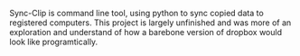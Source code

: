 Sync-Clip is command line tool, using python to sync copied data to registered computers. This project is 
largely unfinished and was more of an exploration and understand of how a barebone version of dropbox
would look like programtically.
